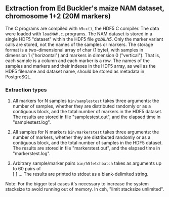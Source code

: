## Extraction from Ed Buckler's maize NAM dataset, chromosome 1+2 (20M markers)

The C programs are compiled with `h5cc()`, the HDF5 C compiler.  The
data were loaded with `loadNAM.c`.  programs.  The NAM dataset is stored
in a single HDF5 "dataset" within the HDF5 file _gobii.h5_.  Only the
marker variant calls are stored, not the names of the samples or
markers.  The storage format is a two-dimensional array of char (1
byte), with samples in dimension 1 ("horizontal") and markers in
dimension 0 ("vertical").  That is, each sample is a column and each
marker is a row.  The names of the samples and markers and their indexes
in the HDF5 array, as well as the HDF5 filename and dataset name, should
be stored as metadata in PostgreSQL.

### Extraction types

1. All markers for N samples
`bin/samplestest` takes three arguments: the number of samples, whether they
are distributed randomly or as a contiguous block, and the total number
of markers in the HDF5 dataset.  The results are stored in file
"samplestest.out", and the elapsed time in "samplestest.log".

2. All samples for N markers
`bin/markerstest` takes three arguments: the number of markers, whether they
are distributed randomly or as a contiguous block, and the total number
of samples in the HDF5 dataset.  The results are stored in file
"markerstest.out", and the elapsed time in "markerstest.log".

3. Arbitrary sample/marker pairs
`bin/h5fetchbatch` takes as arguments up to 60 pairs of  
<Sample number> <Marker number> [<Sample number> <Marker number>] ...
The results are printed to stdout as a blank-delimited string.

Note:
For the bigger test cases it's necessary to increase the system stacksize
to avoid running out of memory.  In csh, "limit stacksize unlimited".
